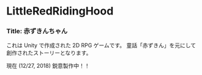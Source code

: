 # LittleRedRidingHood

### Title: 赤ずきんちゃん

これは Unity で作成された 2D RPG ゲームです。
童話「赤ずきん」を元にして創作されたストーリーとなります。

現在 (12/27, 2018) 鋭意製作中！！
